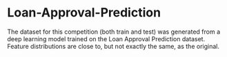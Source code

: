 # Loan-Approval-Prediction
The dataset for this competition (both train and test) was generated from a deep learning model trained on the Loan Approval Prediction dataset. Feature distributions are close to, but not exactly the same, as the original. 
